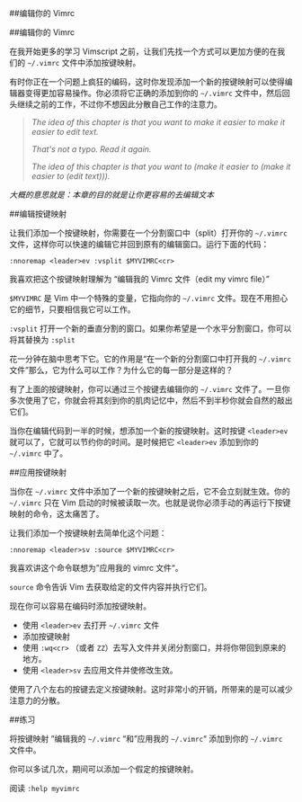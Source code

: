 ##编辑你的 Vimrc

##编辑你的 Vimrc

在我开始更多的学习 Vimscript 之前，让我们先找一个方式可以更加方便的在我们的 `~/.vimrc` 文件中添加按键映射。

有时你正在一个问题上疯狂的编码，这时你发现添加一个新的按键映射可以使得编辑器变得更加容易操作。你必须将它正确的添加到你的 `~/.vimrc` 文件中，然后回头继续之前的工作，不过你不想因此分散自己工作的注意力。

>*The idea of this chapter is that you want to make it easier to make it easier to edit text.*
>
>*That's not a typo. Read it again.*
>
>*The idea of this chapter is that you want to (make it easier to (make it easier to (edit text))).*

*大概的意思就是：本章的目的就是让你更容易的去编辑文本*

##编辑按键映射

让我们添加一个按键映射，你需要在一个分割窗口中（split）打开你的 `~/.vimrc` 文件，这样你可以快速的编辑它并回到原有的编辑窗口。运行下面的代码：

```vim
:nnoremap <leader>ev :vsplit $MYVIMRC<cr>
```

我喜欢把这个按键映射理解为 “编辑我的 Vimrc 文件（edit my vimrc file）”

`$MYVIMRC` 是 Vim 中一个特殊的变量，它指向你的 `~/.vimrc` 文件。现在不用担心它的细节，只要相信我它可以工作。

`:vsplit` 打开一个新的垂直分割的窗口。如果你希望是一个水平分割窗口，你可以将其替换为 `:split`

花一分钟在脑中思考下它。它的作用是“在一个新的分割窗口中打开我的 `~/.vimrc` 文件”那么，它为什么可以工作？为什么它的每一部分是这样的？

有了上面的按键映射，你可以通过三个按键去编辑你的 `~/.vimrc` 文件了。一旦你多次使用了它，你就会将其刻到你的肌肉记忆中，然后不到半秒你就会自然的敲出它们。

当你在编辑代码到一半的时候，想添加一个新的按键映射。这时按键 `<leader>ev` 就可以了，它就可以节约你的时间。是时候把它 `<leader>ev` 添加到你的 `~/.vimrc` 中了。

##应用按键映射

当你在 `~/.vimrc` 文件中添加了一个新的按键映射之后，它不会立刻就生效。你的 `~/.vimrc` 只在 Vim 启动的时候被读取一次。也就是说你必须手动的再运行下按键映射的命令，这太痛苦了。

让我们添加一个按键映射去简单化这个问题：

```vim
:nnoremap <leader>sv :source $MYVIMRC<cr>
```

我喜欢讲这个命令联想为”应用我的 vimrc 文件“。

`source` 命令告诉 Vim 去获取给定的文件内容并执行它们。

现在你可以容易在编码时添加按键映射。
- 使用 `<leader>ev` 去打开 `~/.vimrc` 文件
- 添加按键映射
- 使用 `:wq<cr>` （或者 `ZZ`）去写入文件并关闭分割窗口，并将你带回到原来的地方。
- 使用 `<leader>sv` 去应用文件并使修改生效。

使用了八个左右的按键去定义按键映射。这时非常小的开销，所带来的是可以减少注意力的分散。

##练习

将按键映射 ”编辑我的 `~/.vimrc` “和”应用我的 `~/.vimrc`“ 添加到你的 `~/.vimrc ` 文件中。

你可以多试几次，期间可以添加一个假定的按键映射。

阅读 `:help myvimrc`
